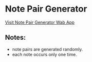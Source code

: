 # Note Pair Generator

[Visit Note Pair Generator Wab App](https://luntal.github.io/Note-Pair-Generator/)

## Notes:
- note pairs are generated randomly.
- each note occurs only one time.
